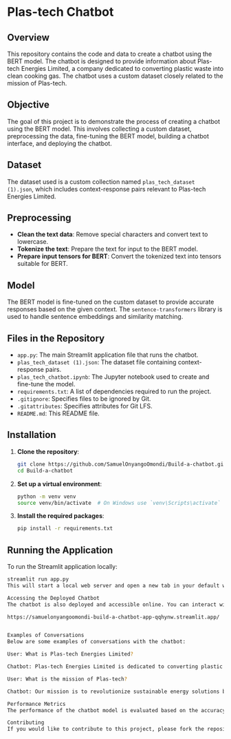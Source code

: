 # Plas-tech Chatbot

## Overview
This repository contains the code and data to create a chatbot using the BERT model. The chatbot is designed to provide information about Plas-tech Energies Limited, a company dedicated to converting plastic waste into clean cooking gas. The chatbot uses a custom dataset closely related to the mission of Plas-tech.

## Objective
The goal of this project is to demonstrate the process of creating a chatbot using the BERT model. This involves collecting a custom dataset, preprocessing the data, fine-tuning the BERT model, building a chatbot interface, and deploying the chatbot.

## Dataset
The dataset used is a custom collection named `plas_tech_dataset (1).json`, which includes context-response pairs relevant to Plas-tech Energies Limited.

## Preprocessing
- **Clean the text data**: Remove special characters and convert text to lowercase.
- **Tokenize the text**: Prepare the text for input to the BERT model.
- **Prepare input tensors for BERT**: Convert the tokenized text into tensors suitable for BERT.

## Model
The BERT model is fine-tuned on the custom dataset to provide accurate responses based on the given context. The `sentence-transformers` library is used to handle sentence embeddings and similarity matching.

## Files in the Repository
- `app.py`: The main Streamlit application file that runs the chatbot.
- `plas_tech_dataset (1).json`: The dataset file containing context-response pairs.
- `plas_tech_chatbot.ipynb`: The Jupyter notebook used to create and fine-tune the model.
- `requirements.txt`: A list of dependencies required to run the project.
- `.gitignore`: Specifies files to be ignored by Git.
- `.gitattributes`: Specifies attributes for Git LFS.
- `README.md`: This README file.

## Installation

1. **Clone the repository**:
    ```sh
    git clone https://github.com/SamuelOnyangoOmondi/Build-a-chatbot.git
    cd Build-a-chatbot
    ```

2. **Set up a virtual environment**:
    ```sh
    python -m venv venv
    source venv/bin/activate  # On Windows use `venv\Scripts\activate`
    ```

3. **Install the required packages**:
    ```sh
    pip install -r requirements.txt
    ```

## Running the Application

To run the Streamlit application locally:

```sh
streamlit run app.py
This will start a local web server and open a new tab in your default web browser to display your application.

Accessing the Deployed Chatbot
The chatbot is also deployed and accessible online. You can interact with the chatbot at the following URL:

https://samuelonyangoomondi-build-a-chatbot-app-qqhynw.streamlit.app/


Examples of Conversations
Below are some examples of conversations with the chatbot:

User: What is Plas-tech Energies Limited?

Chatbot: Plas-tech Energies Limited is dedicated to converting plastic waste into clean cooking gas.

User: What is the mission of Plas-tech?

Chatbot: Our mission is to revolutionize sustainable energy solutions by converting plastic waste into clean cooking gas.

Performance Metrics
The performance of the chatbot model is evaluated based on the accuracy of the responses to the context provided in the custom dataset. The fine-tuning process ensures that the model gives relevant and accurate responses.

Contributing
If you would like to contribute to this project, please fork the repository and submit a pull request.
